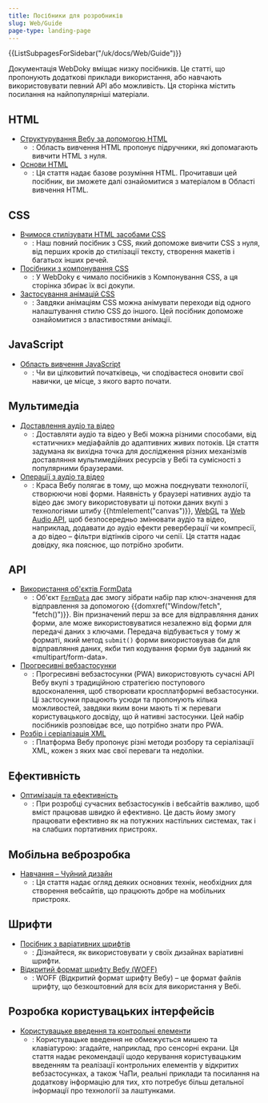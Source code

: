 ```yaml
---
title: Посібники для розробників
slug: Web/Guide
page-type: landing-page
---
```


<section id="Quick_links">
  {{ListSubpagesForSidebar("/uk/docs/Web/Guide")}}
</section>

Документація WebDoky вміщає низку посібників. Це статті, що пропонують додаткові приклади використання, або навчають використовувати певний API або можливість. Ця сторінка містить посилання на найпопулярніші матеріали.

## HTML

- [Структурування Вебу за допомогою HTML](/uk/docs/Learn_web_development/Core/Structuring_content)
  - : Область вивчення HTML пропонує підручники, які допомагають вивчити HTML з нуля.
- [Основи HTML](/uk/docs/Learn_web_development/Getting_started/Your_first_website/Creating_the_content)
  - : Ця стаття надає базове розуміння HTML. Прочитавши цей посібник, ви зможете далі ознайомитися з матеріалом в Області вивчення HTML.

## CSS

- [Вчимося стилізувати HTML засобами CSS](/uk/docs/Learn_web_development/Core/Styling_basics)
  - : Наш повний посібник з CSS, який допоможе вивчити CSS з нуля, від перших кроків до стилізації тексту, створення макетів і багатьох інших речей.
- [Посібники з компонування CSS](/uk/docs/Web/CSS/Guides)
  - : У WebDoky є чимало посібників з Компонування CSS, а ця сторінка збирає їх всі докупи.
- [Застосування анімацій CSS](/uk/docs/Web/CSS/CSS_animations/Using_CSS_animations)
  - : Завдяки анімаціям CSS можна анімувати переходи від одного налаштування стилю CSS до іншого. Цей посібник допоможе ознайомитися з властивостями анімації.

## JavaScript

- [Область вивчення JavaScript](/uk/docs/Learn_web_development/Core/Scripting)
  - : Чи ви цілковитий початківець, чи сподіваєтеся оновити свої навички, це місце, з якого варто почати.

## Мультимедіа

- [Доставлення аудіо та відео](/uk/docs/Web/Media/Audio_and_video_delivery)
  - : Доставляти аудіо та відео у Вебі можна різними способами, від «статичних» медіафайлів до адаптивних живих потоків. Ця стаття задумана як вихідна точка для дослідження різних механізмів доставляння мультимедійних ресурсів у Вебі та сумісності з популярними браузерами.
- [Операції з аудіо та відео](/uk/docs/Web/Media/Audio_and_video_manipulation)
  - : Краса Вебу полягає в тому, що можна поєднувати технології, створюючи нові форми. Наявність у браузері нативних аудіо та відео дає змогу використовувати ці потоки даних вкупі з технологіями штибу {{htmlelement("canvas")}}, [WebGL](/uk/docs/Web/API/WebGL_API) та [Web Audio API](/uk/docs/Web/API/Web_Audio_API), щоб безпосередньо змінювати аудіо та відео, наприклад, додавати до аудіо ефекти реверберації чи компресії, а до відео – фільтри відтінків сірого чи сепії. Ця стаття надає довідку, яка пояснює, що потрібно зробити.

## API

- [Використання об'єктів FormData](/uk/docs/Web/API/XMLHttpRequest_API/Using_FormData_Objects)
  - : Об'єкт [`FormData`](/uk/docs/Web/API/FormData) дає змогу зібрати набір пар ключ-значення для відправлення за допомогою {{domxref("Window/fetch", "fetch()")}}. Він призначений перш за все для відправляння даних форми, але може використовуватися незалежно від форми для передачі даних з ключами. Передача відбувається у тому ж форматі, який метод `submit()` форми використовував би для відправляння даних, якби тип кодування форми був заданий як «multipart/form-data».
- [Прогресивні вебзастосунки](/uk/docs/Web/Progressive_web_apps#kliuchovi-posibnyky-pwa)
  - : Прогресивні вебзастосунки (PWA) використовують сучасні API Вебу вкупі з традиційною стратегією поступового вдосконалення, щоб створювати кросплатформні вебзастосунки. Ці застосунки працюють усюди та пропонують кілька можливостей, завдяки яким вони мають ті ж переваги користувацького досвіду, що й нативні застосунки. Цей набір посібників розповідає все, що потрібно знати про PWA.
- [Розбір і серіалізація XML](/uk/docs/Web/XML/Parsing_and_serializing_XML)
  - : Платформа Вебу пропонує різні методи розбору та серіалізації XML, кожен з яких має свої переваги та недоліки.

## Ефективність

- [Оптимізація та ефективність](/uk/docs/Web/Performance)
  - : При розробці сучасних вебзастосунків і вебсайтів важливо, щоб вміст працював швидко й ефективно. Це дасть йому змогу працювати ефективно як на потужних настільних системах, так і на слабших портативних пристроях.

## Мобільна веброзробка

- [Навчання – Чуйний дизайн](/uk/docs/Learn_web_development/Core/CSS_layout/Responsive_Design)
  - : Ця стаття надає огляд деяких основних технік, необхідних для створення вебсайтів, що працюють добре на мобільних пристроях.

## Шрифти

- [Посібник з варіативних шрифтів](/uk/docs/Web/CSS/CSS_fonts/Variable_fonts_guide)
  - : Дізнайтеся, як використовувати у своїх дизайнах варіативні шрифти.
- [Відкритий формат шрифту Вебу (WOFF)](/uk/docs/Web/CSS/CSS_fonts/WOFF)
  - : WOFF (Відкритий формат шрифту Вебу) – це формат файлів шрифту, що безкоштовний для всіх для використання у Вебі.

## Розробка користувацьких інтерфейсів

- [Користувацьке введення та контрольні елементи](/uk/docs/Learn_web_development/Extensions/Forms/User_input_methods)
  - : Користувацьке введення не обмежується мишею та клавіатурою: згадайте, наприклад, про сенсорні екрани. Ця стаття надає рекомендації щодо керування користувацьким введенням та реалізації контрольних елементів у відкритих вебзастосунках, а також ЧаПи, реальні приклади та посилання на додаткову інформацію для тих, хто потребує більш детальної інформації про технології за лаштунками.
